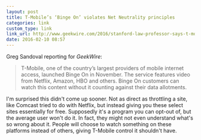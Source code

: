 ```yaml
---
layout: post
title: T-Mobile’s ‘Binge On’ violates Net Neutrality principles
categories: link
custom_type: link
link_url: http://www.geekwire.com/2016/stanford-law-professor-says-t-mobiles-binge-on-violates-net-neutrality-principles/
date: 2016-02-10 08:57
---
```

Greg Sandoval reporting for *GeekWire*:

> T-Mobile, one of the country’s largest providers of mobile internet access, launched Binge On in November. The service features video from Netflix, Amazon, HBO and others. Binge On customers can watch this content without it counting against their data allotments.

I'm surprised this didn't come up sooner. Not as direct as throttling a site, like Comcast tried to do with Netflix, but instead giving you these select sites essentially for free. Supposedly it's a program you can opt-out of, but the average user won't do it. In fact, they might not even understand what's so wrong about it. People will choose to watch something on these platforms instead of others, giving T-Mobile control it shouldn't have.